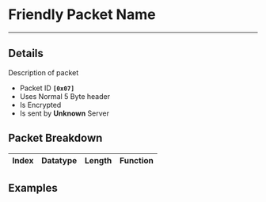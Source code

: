 # Friendly Packet Name #

---


## Details ##

Description of packet
  * Packet ID **`[0x07]`**
  * Uses Normal 5 Byte header
  * Is Encrypted
  * Is sent by **Unknown** Server

## Packet Breakdown ##
| Index | Datatype | Length | Function |
|:------|:---------|:-------|:---------|

## Examples ##